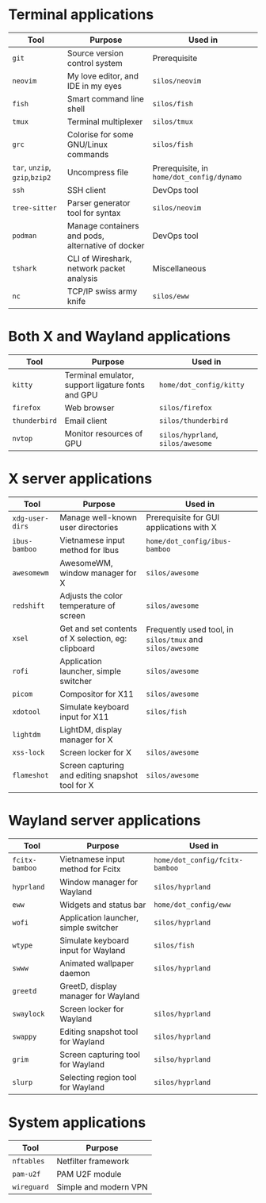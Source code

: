 # Terminal applications
|Tool|Purpose|Used in|
|----|-------|-------|
|`git`|Source version control system|Prerequisite|
|`neovim`|My love editor, and IDE in my eyes|`silos/neovim`|
|`fish`|Smart command line shell|`silos/fish`|
|`tmux`|Terminal multiplexer|`silos/tmux`|
|`grc`|Colorise for some GNU/Linux commands|`silos/fish`|
|`tar`, `unzip`, `gzip`,`bzip2`|Uncompress file|Prerequisite, in `home/dot_config/dynamo`|
|`ssh`|SSH client|DevOps tool|
|`tree-sitter`|Parser generator tool for syntax|`silos/neovim`|
|`podman`|Manage containers and pods, alternative of docker|DevOps tool|
|`tshark`|CLI of Wireshark, network packet analysis|Miscellaneous|
|`nc`|TCP/IP swiss army knife|`silos/eww`|


# Both X and Wayland applications
|Tool|Purpose|Used in|
|----|-------|-------|
|`kitty`|Terminal emulator, support ligature fonts and GPU|`home/dot_config/kitty`|
|`firefox`|Web browser|`silos/firefox`|
|`thunderbird`|Email client|`silos/thunderbird`|
|`nvtop`|Monitor resources of GPU|`silos/hyprland`, `silos/awesome`|

# X server applications
|Tool|Purpose|Used in|
|----|-------|-------|
|`xdg-user-dirs`|Manage well-known user directories|Prerequisite for GUI applications with X|
|`ibus-bamboo`|Vietnamese input method for Ibus|`home/dot_config/ibus-bamboo`|
|`awesomewm`|AwesomeWM, window manager for X|`silos/awesome`|
|`redshift`|Adjusts the color temperature of screen|`silos/awesome`|
|`xsel`|Get and set contents of X selection, eg: clipboard|Frequently used tool, in `silos/tmux` and `silos/awesome`|
|`rofi`|Application launcher, simple switcher|`silos/awesome`|
|`picom`|Compositor for X11|`silos/awesome`|
|`xdotool`|Simulate keyboard input for X11|`silos/fish`|
|`lightdm`|LightDM, display manager for X||
|`xss-lock`|Screen locker for X|`silos/awesome`|
|`flameshot`|Screen capturing and editing snapshot tool for X|`silos/awesome`|

# Wayland server applications
|Tool|Purpose|Used in|
|----|-------|-------|
|`fcitx-bamboo`|Vietnamese input method for Fcitx|`home/dot_config/fcitx-bamboo`|
|`hyprland`|Window manager for Wayland|`silos/hyprland`|
|`eww`|Widgets and status bar|`home/dot_config/eww`|
|`wofi`|Application launcher, simple switcher|`silos/hyprland`|
|`wtype`|Simulate keyboard input for Wayland|`silos/fish`|
|`swww`|Animated wallpaper daemon|`silos/hyprland`|
|`greetd`|GreetD, display manager for Wayland||
|`swaylock`|Screen locker for Wayland|`silos/hyprland`|
|`swappy`|Editing snapshot tool for Wayland|`silos/hyprland`|
|`grim`|Screen capturing tool for Wayland|`silso/hyprland`|
|`slurp`|Selecting region tool for Wayland|`silos/hyprland`|

# System applications
|Tool|Purpose|
|----|-------|
|`nftables`|Netfilter framework|
|`pam-u2f`|PAM U2F module|
|`wireguard`|Simple and modern VPN|
